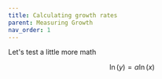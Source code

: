 ```yaml
---
title: Calculating growth rates
parent: Measuring Growth
nav_order: 1
---
```


Let's test a little more math

$$
\ln(y) = \alpha \ln(x)
$$